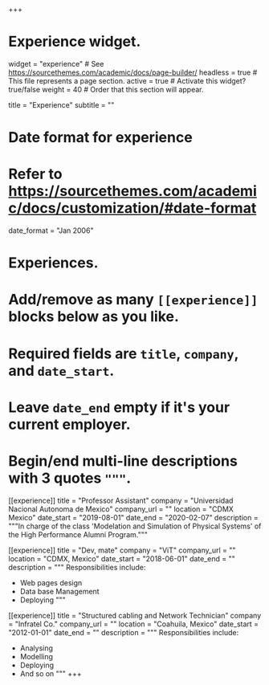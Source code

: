+++
# Experience widget.
widget = "experience"  # See https://sourcethemes.com/academic/docs/page-builder/
headless = true  # This file represents a page section.
active = true  # Activate this widget? true/false
weight = 40  # Order that this section will appear.

title = "Experience"
subtitle = ""

# Date format for experience
#   Refer to https://sourcethemes.com/academic/docs/customization/#date-format
date_format = "Jan 2006"

# Experiences.
#   Add/remove as many `[[experience]]` blocks below as you like.
#   Required fields are `title`, `company`, and `date_start`.
#   Leave `date_end` empty if it's your current employer.
#   Begin/end multi-line descriptions with 3 quotes `"""`.

[[experience]]
  title = "Professor Assistant"
  company = "Universidad Nacional Autonoma de Mexico"
  company_url = ""
  location = "CDMX Mexico"
  date_start = "2019-08-01"
  date_end = "2020-02-07"
  description = """In charge of the class 'Modelation and Simulation of Physical Systems' of the High Performance Alumni Program."""

[[experience]]
  title = "Dev, mate"
  company = "ViT"
  company_url = ""
  location = "CDMX, Mexico"
  date_start = "2018-06-01"
  date_end = ""
  description = """
  Responsibilities include:
  
  * Web pages design
  * Data base Management
  * Deploying
  """

[[experience]]
  title = "Structured cabling and Network Technician"
  company = "Infratel Co."
  company_url = ""
  location = "Coahuila, Mexico"
  date_start = "2012-01-01"
  date_end = ""
  description = """
  Responsibilities include:
  
  * Analysing
  * Modelling
  * Deploying
  * And so on
  """
+++

